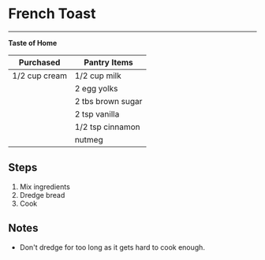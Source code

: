 # French Toast
---
**Taste of Home**

Purchased     | Pantry Items
-----------   | ------------
1/2 cup cream | 1/2 cup milk
              | 2 egg yolks
              | 2 tbs brown sugar
              | 2 tsp vanilla
              | 1/2 tsp cinnamon
              | nutmeg




## Steps

1. Mix ingredients
2. Dredge bread
3. Cook



## Notes
* Don't dredge for too long as it gets hard to cook enough.
